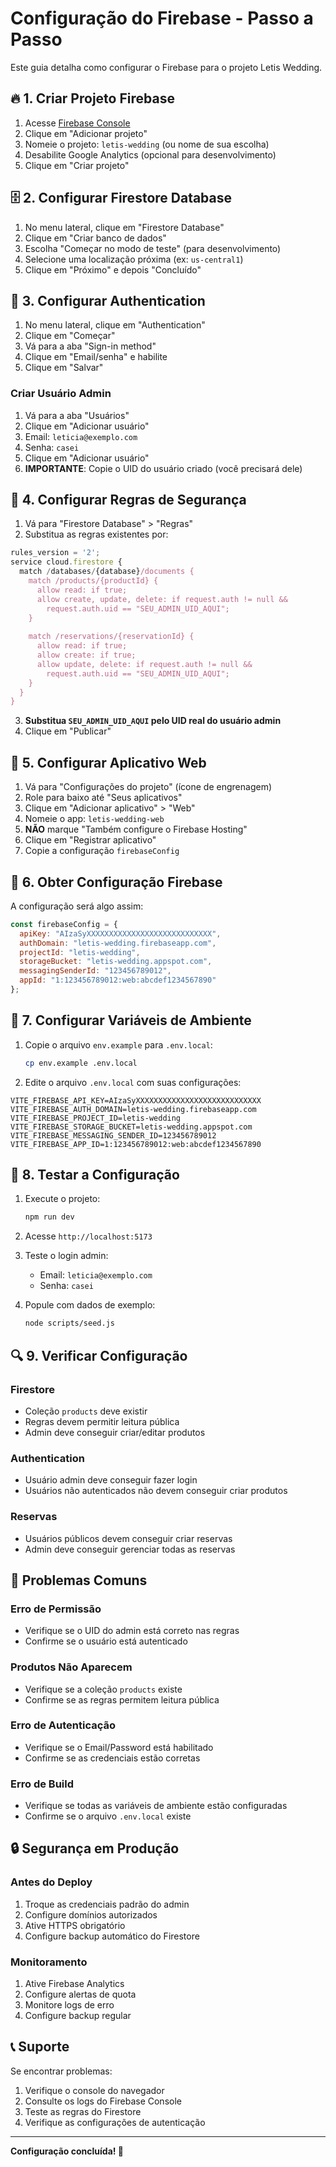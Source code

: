 # Configuração do Firebase - Passo a Passo

Este guia detalha como configurar o Firebase para o projeto Letis Wedding.

## 🔥 1. Criar Projeto Firebase

1. Acesse [Firebase Console](https://console.firebase.google.com/)
2. Clique em "Adicionar projeto"
3. Nomeie o projeto: `letis-wedding` (ou nome de sua escolha)
4. Desabilite Google Analytics (opcional para desenvolvimento)
5. Clique em "Criar projeto"

## 🗄️ 2. Configurar Firestore Database

1. No menu lateral, clique em "Firestore Database"
2. Clique em "Criar banco de dados"
3. Escolha "Começar no modo de teste" (para desenvolvimento)
4. Selecione uma localização próxima (ex: `us-central1`)
5. Clique em "Próximo" e depois "Concluído"

## 🔐 3. Configurar Authentication

1. No menu lateral, clique em "Authentication"
2. Clique em "Começar"
3. Vá para a aba "Sign-in method"
4. Clique em "Email/senha" e habilite
5. Clique em "Salvar"

### Criar Usuário Admin

1. Vá para a aba "Usuários"
2. Clique em "Adicionar usuário"
3. Email: `leticia@exemplo.com`
4. Senha: `casei`
5. Clique em "Adicionar usuário"
6. **IMPORTANTE**: Copie o UID do usuário criado (você precisará dele)

## 🔧 4. Configurar Regras de Segurança

1. Vá para "Firestore Database" > "Regras"
2. Substitua as regras existentes por:

```javascript
rules_version = '2';
service cloud.firestore {
  match /databases/{database}/documents {
    match /products/{productId} {
      allow read: if true;
      allow create, update, delete: if request.auth != null && 
        request.auth.uid == "SEU_ADMIN_UID_AQUI";
    }
    
    match /reservations/{reservationId} {
      allow read: if true;
      allow create: if true;
      allow update, delete: if request.auth != null && 
        request.auth.uid == "SEU_ADMIN_UID_AQUI";
    }
  }
}
```

3. **Substitua `SEU_ADMIN_UID_AQUI` pelo UID real do usuário admin**
4. Clique em "Publicar"

## 📱 5. Configurar Aplicativo Web

1. Vá para "Configurações do projeto" (ícone de engrenagem)
2. Role para baixo até "Seus aplicativos"
3. Clique em "Adicionar aplicativo" > "Web"
4. Nomeie o app: `letis-wedding-web`
5. **NÃO** marque "Também configure o Firebase Hosting"
6. Clique em "Registrar aplicativo"
7. Copie a configuração `firebaseConfig`

## 🔑 6. Obter Configuração Firebase

A configuração será algo assim:

```javascript
const firebaseConfig = {
  apiKey: "AIzaSyXXXXXXXXXXXXXXXXXXXXXXXXXXXX",
  authDomain: "letis-wedding.firebaseapp.com",
  projectId: "letis-wedding",
  storageBucket: "letis-wedding.appspot.com",
  messagingSenderId: "123456789012",
  appId: "1:123456789012:web:abcdef1234567890"
};
```

## 📝 7. Configurar Variáveis de Ambiente

1. Copie o arquivo `env.example` para `.env.local`:
   ```bash
   cp env.example .env.local
   ```

2. Edite o arquivo `.env.local` com suas configurações:

```env
VITE_FIREBASE_API_KEY=AIzaSyXXXXXXXXXXXXXXXXXXXXXXXXXXXX
VITE_FIREBASE_AUTH_DOMAIN=letis-wedding.firebaseapp.com
VITE_FIREBASE_PROJECT_ID=letis-wedding
VITE_FIREBASE_STORAGE_BUCKET=letis-wedding.appspot.com
VITE_FIREBASE_MESSAGING_SENDER_ID=123456789012
VITE_FIREBASE_APP_ID=1:123456789012:web:abcdef1234567890
```

## 🧪 8. Testar a Configuração

1. Execute o projeto:
   ```bash
   npm run dev
   ```

2. Acesse `http://localhost:5173`

3. Teste o login admin:
   - Email: `leticia@exemplo.com`
   - Senha: `casei`

4. Popule com dados de exemplo:
   ```bash
   node scripts/seed.js
   ```

## 🔍 9. Verificar Configuração

### Firestore
- Coleção `products` deve existir
- Regras devem permitir leitura pública
- Admin deve conseguir criar/editar produtos

### Authentication
- Usuário admin deve conseguir fazer login
- Usuários não autenticados não devem conseguir criar produtos

### Reservas
- Usuários públicos devem conseguir criar reservas
- Admin deve conseguir gerenciar todas as reservas

## 🚨 Problemas Comuns

### Erro de Permissão
- Verifique se o UID do admin está correto nas regras
- Confirme se o usuário está autenticado

### Produtos Não Aparecem
- Verifique se a coleção `products` existe
- Confirme se as regras permitem leitura pública

### Erro de Autenticação
- Verifique se o Email/Password está habilitado
- Confirme se as credenciais estão corretas

### Erro de Build
- Verifique se todas as variáveis de ambiente estão configuradas
- Confirme se o arquivo `.env.local` existe

## 🔒 Segurança em Produção

### Antes do Deploy
1. Troque as credenciais padrão do admin
2. Configure domínios autorizados
3. Ative HTTPS obrigatório
4. Configure backup automático do Firestore

### Monitoramento
1. Ative Firebase Analytics
2. Configure alertas de quota
3. Monitore logs de erro
4. Configure backup regular

## 📞 Suporte

Se encontrar problemas:
1. Verifique o console do navegador
2. Consulte os logs do Firebase Console
3. Teste as regras do Firestore
4. Verifique as configurações de autenticação

---

**Configuração concluída! 🎉**

